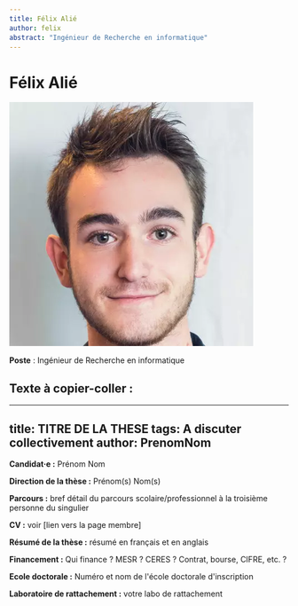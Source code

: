 ```yaml
---
title: Félix Alié
author: felix
abstract: "Ingénieur de Recherche en informatique"
---
```

# Félix Alié #

![Félix Alié](alie_felix.png)

**Poste** : Ingénieur de Recherche en informatique



## Texte à copier-coller : 


---
title: TITRE DE LA THESE
tags: A discuter collectivement
author: PrenomNom
---
**Candidat·e :** Prénom Nom

**Direction de la thèse :** Prénom(s) Nom(s)

**Parcours :** bref détail du parcours scolaire/professionnel à la troisième personne du singulier

**CV :** voir [lien vers la page membre]

**Résumé de la thèse :** résumé en français et en anglais

**Financement :** Qui finance ? MESR ? CERES ? Contrat, bourse, CIFRE, etc. ?

**Ecole doctorale :** Numéro et nom de l'école doctorale d'inscription

**Laboratoire de rattachement :** votre labo de rattachement
